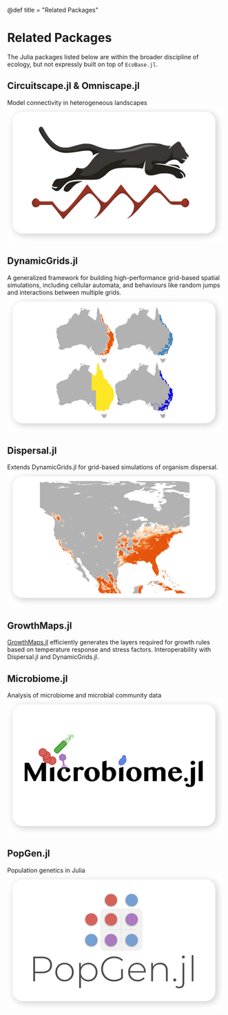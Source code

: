 @def title = "Related Packages"

# Related Packages

The Julia packages listed below are within the broader discipline of ecology, but not expressly built on top of `EcoBase.jl`.

## Circuitscape.jl & Omniscape.jl
Model connectivity in heterogeneous landscapes
[![Omniscape](/assets/minimal-mistakes/omniscape.png)](https://github.com/Circuitscape)

## DynamicGrids.jl
A generalized framework for building high-performance grid-based spatial simulations, including cellular automata, and behaviours like random jumps and interactions between multiple grids.
[![DynamicGrids](/assets/minimal-mistakes/dynamicgrids.png)](https://github.com/cesaraustralia/DynamicGrids.jl)

## Dispersal.jl
Extends DynamicGrids.jl for grid-based simulations of organism dispersal.
[![Dispersal](/assets/minimal-mistakes/dispersal.png)](https://github.com/cesaraustralia/Dispersal.jl)

## GrowthMaps.jl
[GrowthMaps.jl](https://github.com/cesaraustralia/GrowthMaps.jl) efficiently generates the layers required for growth rules based on temperature response and stress factors. Interoperability with Dispersal.jl and DynamicGrids.jl.

## Microbiome.jl
Analysis of microbiome and microbial community data
[![Microbiome](/assets/minimal-mistakes/microbiome.png)](https://github.com/BioJulia/Microbiome.jl)

## PopGen.jl
Population genetics in Julia
[![PopGen](/assets/minimal-mistakes/popgen.png)](https://github.com/pdimens/PopGen.jl)
